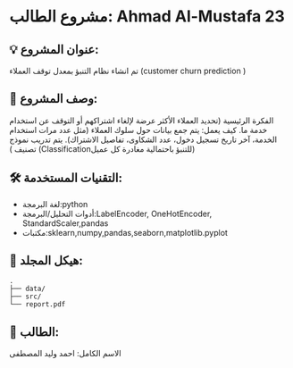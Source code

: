 # مشروع الطالب: Ahmad Al-Mustafa 23

## 💡 عنوان المشروع:
تم انشاء نظام التنبؤ بمعدل توقف العملاء (customer churn prediction )

## 📝 وصف المشروع:
الفكرة الرئيسية (تحديد العملاء الأكثر عرضة لإلغاء اشتراكهم أو التوقف عن استخدام خدمة ما.
كيف يعمل: يتم جمع بيانات حول سلوك العملاء (مثل عدد مرات استخدام الخدمة، آخر تاريخ تسجيل دخول، عدد الشكاوى،
تفاصيل
الاشتراك). يتم تدريب نموذج تصنيف ) (Classificationللتنبؤ باحتمالية مغادرة كل عميل)

## 🛠️ التقنيات المستخدمة:
- لغة البرمجة:python 
- أدوات التحليل/البرمجة:LabelEncoder, OneHotEncoder, StandardScaler,pandas
- مكتبات:sklearn,numpy,pandas,seaborn,matplotlib.pyplot 

## 📁 هيكل المجلد:
```plaintext
.
├── data/
├── src/
└── report.pdf
```

## 👤 الطالب:
الاسم الكامل: احمد وليد المصطفى  
